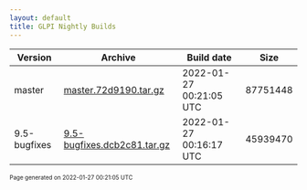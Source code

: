 ```yaml
---
layout: default
title: GLPI Nightly Builds
---
```


Version|Archive|Build date|Size
---|---|---|---
master|[master.72d9190.tar.gz](master.72d9190.tar.gz)|2022-01-27 00:21:05 UTC|87751448
9.5-bugfixes|[9.5-bugfixes.dcb2c81.tar.gz](9.5-bugfixes.dcb2c81.tar.gz)|2022-01-27 00:16:17 UTC|45939470

<font size="1">Page generated on 2022-01-27 00:21:05 UTC</font>
